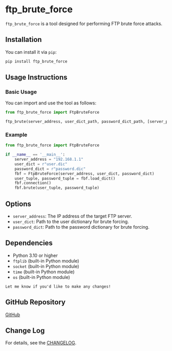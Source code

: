 # ftp_brute_force

`ftp_brute_force` is a tool designed for performing FTP brute force attacks.

## Installation

You can install it via `pip`:

```bash
pip install ftp_brute_force
```

## Usage Instructions

### Basic Usage

You can import and use the tool as follows:

```python
from ftp_brute_force import FtpBruteForce

ftp_brute(server_address, user_dict_path, password_dict_path, [server_port])
```

### Example

```python
from ftp_brute_force import FtpBruteForce

if __name__ == '__main__':
    server_address = "192.168.1.1"
    user_dict = r"user.dic"
    password_dict = r"password.dic"
    fbf = FtpBruteForce(server_address, user_dict, password_dict)
    user_tuple, password_tuple = fbf.load_dict()
    fbf.connection()
    fbf.brute(user_tuple, password_tuple)
```

## Options

- `server_address`: The IP address of the target FTP server.
- `user_dict`: Path to the user dictionary for brute forcing.
- `password_dict`: Path to the password dictionary for brute forcing.

## Dependencies

- Python 3.10 or higher
- `ftplib` (built-in Python module)
- `socket` (built-in Python module)
- `time` (built-in Python module)
- `os` (built-in Python module)
```
Let me know if you'd like to make any changes!
```
## GitHub Repository
[GitHub](https://github.com/jacksonjapy/ftp_brute_force)

## Change Log
For details, see the [CHANGELOG](CHANGELOG.md).